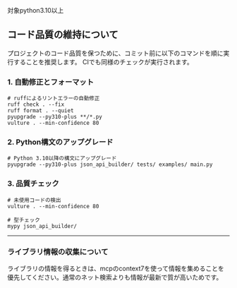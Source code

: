 対象python3.10以上

## コード品質の維持について

プロジェクトのコード品質を保つために、コミット前に以下のコマンドを順に実行することを推奨します。
CIでも同様のチェックが実行されます。

### 1. 自動修正とフォーマット

```shell
# ruffによるリントエラーの自動修正
ruff check . --fix
ruff format . --quiet
pyupgrade --py310-plus **/*.py
vulture . --min-confidence 80
```

### 2. Python構文のアップグレード

```shell
# Python 3.10以降の構文にアップグレード
pyupgrade --py310-plus json_api_builder/ tests/ examples/ main.py
```

### 3. 品質チェック

```shell
# 未使用コードの検出
vulture . --min-confidence 80

# 型チェック
mypy json_api_builder/
```
---
### ライブラリ情報の収集について

ライブラリの情報を得るときは、mcpのcontext7を使って情報を集めることを優先してください。通常のネット検索よりも情報が最新で質が高いためです。